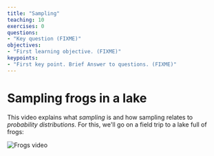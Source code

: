 ```yaml
---
title: "Sampling"
teaching: 10
exercises: 0
questions:
- "Key question (FIXME)"
objectives:
- "First learning objective. (FIXME)"
keypoints:
- "First key point. Brief Answer to questions. (FIXME)"
---
```


# Sampling frogs in a lake

This video explains what *sampling* is and how sampling relates to *probability distributions*. For this, we'll go on a field trip to a lake full of frogs:

![Frogs video](https://vimeo.com/647705308)
